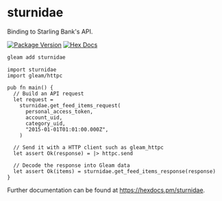 # sturnidae

Binding to Starling Bank's API.

[![Package Version](https://img.shields.io/hexpm/v/sturnidae)](https://hex.pm/packages/sturnidae)
[![Hex Docs](https://img.shields.io/badge/hex-docs-ffaff3)](https://hexdocs.pm/sturnidae/)

```sh
gleam add sturnidae
```
```gleam
import sturnidae
import gleam/httpc

pub fn main() {
  // Build an API request
  let request =
    sturnidae.get_feed_items_request(
      personal_access_token,
      account_uid,
      category_uid,
      "2015-01-01T01:01:00.000Z",
    )

  // Send it with a HTTP client such as gleam_httpc
  let assert Ok(response) = |> httpc.send

  // Decode the response into Gleam data
  let assert Ok(items) = sturnidae.get_feed_items_response(response)
}
```

Further documentation can be found at <https://hexdocs.pm/sturnidae>.
